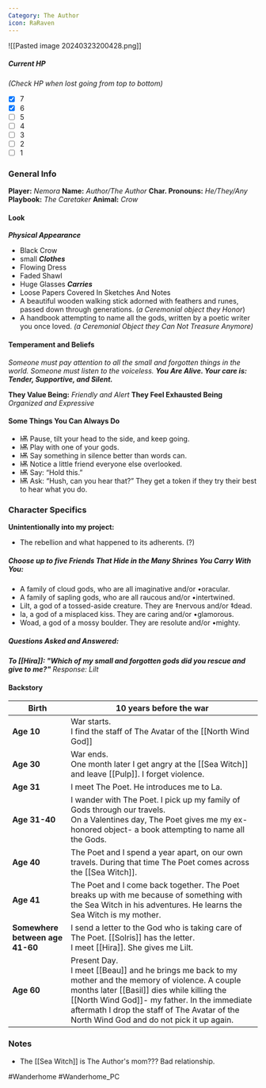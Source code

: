 ```yaml
---
Category: The Author
icon: RaRaven
---
```

![[Pasted image 20240323200428.png]]
##### Current HP
*(Check HP when lost going from top to bottom)*
- [x] 7 
- [x] 6
- [ ] 5
- [ ] 4
- [ ] 3
- [ ] 2
- [ ] 1
### General Info
**Player:** *Nemora*
**Name:** *Author/The Author*
**Char. Pronouns:** *He/They/Any*
**Playbook:** *The Caretaker*
**Animal:** *Crow*
#### Look
***Physical Appearance***
- Black Crow
- small
***Clothes***
- Flowing Dress
- Faded Shawl
- Huge Glasses
***Carries***
- Loose Papers Covered In Sketches And Notes
- A beautiful wooden walking stick adorned with feathers and runes, passed down through generations. (*a Ceremonial object they Honor*)
- A handbook attempting to name all the gods, written by a poetic writer you once loved. *(a Ceremonial Object they Can Not Treasure Anymore)*
#### Temperament and Beliefs
*Someone must pay attention to all the small and forgotten things in the world. Someone must listen to the voiceless.*
***You Are Alive. Your care is: Tender, Supportive, and Silent.***

**They Value Being:** *Friendly and Alert*
**They Feel Exhausted Being** *Organized and Expressive*
#### Some Things You Can Always Do
- Ѭ Pause, tilt your head to the side, and keep going.
- Ѭ Play with one of your gods.
- Ѭ Say something in silence better than words can.
- Ѭ Notice a little friend everyone else overlooked.
- Ѭ Say: “Hold this.”
- Ѭ Ask: “Hush, can you hear that?” They get a token if they try their best to hear what you do.
### Character Specifics
**Unintentionally into my project:**
- The rebellion and what happened to its adherents. (?)
##### Choose up to five Friends That Hide in the Many Shrines You Carry With You:
- A family of cloud gods, who are all imaginative and/or •oracular.
- A family of sapling gods, who are all raucous and/or •intertwined.
- Lilt, a god of a tossed-aside creature. They are ‡nervous and/or ‡dead.
- Ia, a god of a misplaced kiss. They are caring and/or •glamorous.
- Woad, a god of a mossy boulder. They are resolute and/or •mighty.
##### Questions Asked and Answered:
***To [[Hira]]: "Which of my small and forgotten gods did you rescue and give to me?"***
*Response: Lilt*
#### Backstory

| **Birth**                           | 10 years before the war                                                                                                                                                                                                                                                                           |
| ----------------------------------- | ------------------------------------------------------------------------------------------------------------------------------------------------------------------------------------------------------------------------------------------------------------------------------------------------- |
| **Age 10**                          | War starts.<br>I find the staff of The Avatar of the [[North Wind God]]                                                                                                                                                                                                                           |
| **Age 30**                          | War ends.<br>One month later I  get angry at the [[Sea Witch]] and leave [[Pulp]]. I forget violence.                                                                                                                                                                                             |
| **Age 31**                          | I meet The Poet. He introduces me to La.                                                                                                                                                                                                                                                          |
| **Age 31-40**                       | I wander with The Poet. I pick up my family of Gods through our travels.<br>On a Valentines day, The Poet gives me my ex-honored object- a book attempting to name all the Gods.                                                                                                                  |
| **Age 40**                          | The Poet and I spend a year apart, on our own travels. During that time The Poet comes across the [[Sea Witch]].                                                                                                                                                                                  |
| **Age 41**                          | The Poet and I come back together. The Poet breaks up with me because of something with the Sea Witch in his adventures. He learns the Sea Witch is my mother.                                                                                                                                    |
| **Somewhere <br>between age 41-60** | I send a letter to the God who is taking care of The Poet. [[Solris]] has the letter.<br>I meet [[Hira]]. She gives me Lilt.                                                                                                                                                                      |
| **Age 60**                          | Present Day.<br>I meet [[Beau]] and he brings me back to my mother and the memory of violence. A couple months later [[Basil]] dies while killing the [[North Wind God]]- my father. In the immediate aftermath I drop the staff of The Avatar of the North Wind God and do not pick it up again. |

### Notes
- The [[Sea Witch]] is The Author's mom??? Bad relationship.

#Wanderhome #Wanderhome_PC 